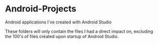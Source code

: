 # Android-Projects
Android applications I've created with Android Studio

These folders will only contain the files I had a direct impact on, excluding the 100's of files created upon startup of Android Studio. 
